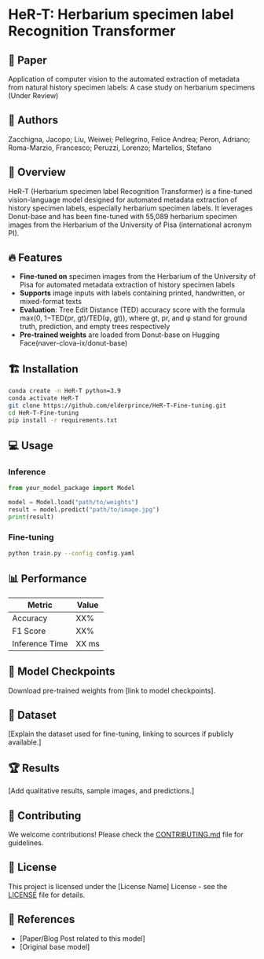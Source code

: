 # HeR-T: Herbarium specimen label Recognition Transformer  

## 📃 Paper
Application of computer vision to the automated extraction of metadata from natural history specimen labels: A case study on herbarium specimens (Under Review)

## 💁 Authors
Zacchigna, Jacopo; Liu, Weiwei; Pellegrino, Felice Andrea; Peron, Adriano; Roma-Marzio, Francesco; Peruzzi, Lorenzo; Martellos, Stefano

## 🚀 Overview  
HeR-T (Herbarium specimen label Recognition Transformer) is a fine-tuned vision-language model designed for automated metadata extraction of history specimen labels, especially herbarium specimen labels. It leverages Donut-base and has been fine-tuned with 55,089 herbarium specimen images from the Herbarium of the University of Pisa (international acronym PI). 

## 🔥 Features  
- **Fine-tuned on** specimen images from the Herbarium of the University of Pisa for automated metadata extraction of history specimen labels
- **Supports** image inputs with labels containing printed, handwritten, or mixed-format texts  
- **Evaluation**: Tree Edit Distance (TED) accuracy score with the formula max(0, 1−TED(pr, gt)/TED(φ, gt)), where gt, pr, and φ stand for ground truth, prediction, and empty trees respectively 
- **Pre-trained weights** are loaded from Donut-base on Hugging Face(naver-clova-ix/donut-base)

## 🏗️ Installation  
```bash
conda create -n HeR-T python=3.9
conda activate HeR-T
git clone https://github.com/elderprince/HeR-T-Fine-tuning.git
cd HeR-T-Fine-tuning
pip install -r requirements.txt
```

## 💻 Usage  
### Inference  
```python
from your_model_package import Model

model = Model.load("path/to/weights")
result = model.predict("path/to/image.jpg")
print(result)
```

### Fine-tuning  
```bash
python train.py --config config.yaml
```

## 📊 Performance  
| Metric | Value |
|--------|-------|
| Accuracy | XX% |
| F1 Score | XX% |
| Inference Time | XX ms |

## 📂 Model Checkpoints  
Download pre-trained weights from [link to model checkpoints].  

## 📜 Dataset  
[Explain the dataset used for fine-tuning, linking to sources if publicly available.]  

## 🏆 Results  
[Add qualitative results, sample images, and predictions.]  

## 🤝 Contributing  
We welcome contributions! Please check the [CONTRIBUTING.md](CONTRIBUTING.md) file for guidelines.  

## 📜 License  
This project is licensed under the [License Name] License - see the [LICENSE](LICENSE) file for details.  

## 🔗 References  
- [Paper/Blog Post related to this model]  
- [Original base model]  
